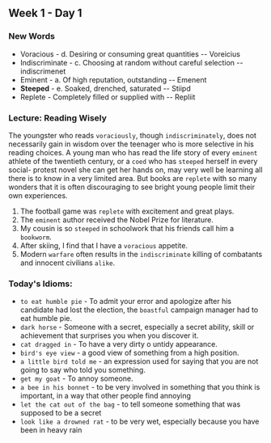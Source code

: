## Week 1 - Day 1

### New Words

- Voracious  - d. Desiring or consuming great quantities -- Voreicius
- Indiscriminate - c. Choosing at random without careful selection -- indiscrimenet
- Eminent - a. Of high reputation, outstanding -- Emenent
- **Steeped** - e. Soaked, drenched, saturated -- Stiipd
- Replete - Completely filled or supplied with -- Repliit

### Lecture: Reading Wisely

The youngster who reads `voraciously`, though `indiscriminately`, does not necessarily gain in wisdom over the teenager who is more selective in his reading choices. A young man who has read the life story of every `eminent` athlete of the twentieth century, or a `coed` who has `steeped` herself in every social- protest novel she can get her hands on, may very well be learning all there is to know in a very limited area. But books are `replete` with so many wonders that it is often discouraging to see bright young people limit their own experiences.

1. The football game was `replete` with excitement and great plays. 
2. The `eminent` author received the Nobel Prize for literature.
3. My cousin is so `steeped` in schoolwork that his friends call him a `bookworm`.
4. After skiing, I find that I have a `voracious` appetite.
5. Modern `warfare` often results in the `indiscriminate` killing of combatants and innocent civilians `alike`. 

### Today's Idioms:

- `to eat humble pie` - To admit your error and apologize after his candidate had lost the election, the `boastful` campaign manager had to eat humble pie. 
- `dark horse` - Someone with a secret, especially a secret ability, skill or achievement that surprises you when you discover it. 
- `cat dragged in` - To have a very dirty o untidy appearance. 
- `bird's eye view` - a good view of something from a high position.
- `a little bird told me` - an expression used for saying that you are not going to say who told you something.
- `get my goat` - To annoy someone.
- `a bee in his bonnet`  - to be very involved in something that you think is important, in a way that other people
  find annoying
- `let the cat out of the bag` - to tell someone something that was supposed to be a secret
- `look like a drowned rat` - to be very wet, especially because you have been in heavy rain

